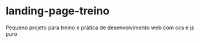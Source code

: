 # landing-page-treino
Pequeno projeto para treino e prática de desenvolvimento web com ccs e js puro
